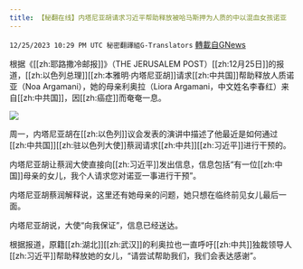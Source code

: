 ```yaml
---
title: 【秘翻在线】内塔尼亚胡请求习近平帮助释放被哈马斯押为人质的中以混血女孩诺亚
---
```

`12/25/2023 10:29 PM UTC 秘密翻譯組G-Translators` [轉載自GNews](https://gnews.org/articles/2150815)

根据《[[zh:耶路撒冷邮报]]》（THE JERUSALEM POST）[[zh:12月25日]]的报道，[[zh:以色列总理]][[zh:本雅明·内塔尼亚胡]]请求[[zh:中共国]]帮助释放人质诺亚（Noa Argamani），她的母亲利奥拉（Liora Argamani，中文姓名李春红）来自[[zh:中共国]]，因[[zh:癌症]]而奄奄一息。


![](ipfs://QmZhHrJq17aCFjG82xirMqL3WJLxcKfH9Bx8aXVgUiM8B8?.png)


周一，内塔尼亚胡在[[zh:以色列]]议会发表的演讲中描述了他最近是如何通过[[zh:中共国]][[zh:驻以色列大使]]蔡润请求[[zh:中共]][[zh:习近平]]进行干预的。

内塔尼亚胡让蔡润大使直接向[[zh:习近平]]发出信息，信息包括“有一位[[zh:中国]]母亲的女儿，我个人请求您对诺亚一事进行干预”。

内塔尼亚胡蔡润解释说，这里还有她母亲的问题，她只想在临终前见女儿最后一面。

内塔尼亚胡说，大使“向我保证”，信息已经送达。

根据报道，原籍[[zh:湖北]][[zh:武汉]]的利奥拉也一直呼吁[[zh:中共]]独裁领导人[[zh:习近平]]帮助释放她的女儿，“请尝试帮助我们，我们会表达感谢”。
